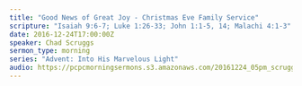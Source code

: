 ```yaml
---
title: "Good News of Great Joy - Christmas Eve Family Service"
scripture: "Isaiah 9:6-7; Luke 1:26-33; John 1:1-5, 14; Malachi 4:1-3"
date: 2016-12-24T17:00:00Z
speaker: Chad Scruggs
sermon_type: morning
series: "Advent: Into His Marvelous Light"
audio: https://pcpcmorningsermons.s3.amazonaws.com/20161224_05pm_scruggs-5862e5efa109e.mp3 
---
```



